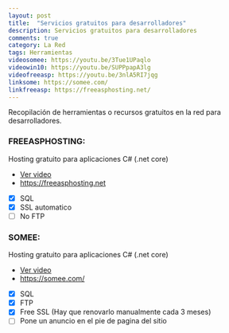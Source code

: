 ```yaml
---
layout: post
title:  "Servicios gratuitos para desarrolladores"
description: Servicios gratuitos para desarrolladores
comments: true
category: La Red
tags: Herramientas
videosomee: https://youtu.be/3Tue1UPaqlo
videowin10: https://youtu.be/SUPPpapA3lg
videofreeasp: https://youtu.be/3nlA5RI7jqg
linksome: https://somee.com/
linkfreeasp: https://freeasphosting.net/
---
```

Recopilación de herramientas o recursos gratuitos en la red para desarrolladores.

### FREEASPHOSTING:
Hosting gratuito para aplicaciones C# (.net core)
- <a target="_blank" href="{{ page.videofreeasp }}">Ver video</a> 
- <a target="_blank" href="{{ page.linkfreeasp }}">https://freeasphosting.net</a> 
- [x] SQL
- [x] SSL automatico
- [ ] No FTP

### SOMEE:
Hosting gratuito para aplicaciones C# (.net core)
- <a target="_blank" href="{{ page.videosomee }}">Ver video</a> 
- <a target="_blank" href="{{ page.linksome }}">https://somee.com/</a> 
- [x] SQL
- [x] FTP
- [x] Free SSL (Hay que renovarlo manualmente cada 3 meses)
- [ ] Pone un anuncio en el pie de pagina del sitio
